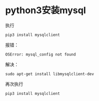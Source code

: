 # python3安装mysql

执行
```
pip3 install mysqlclient
```

报错：

```
OSError: mysql_config not found
```

解决：
```
sudo apt-get install libmysqlclient-dev
```
再次执行

```
pip3 install mysqlclient
```



